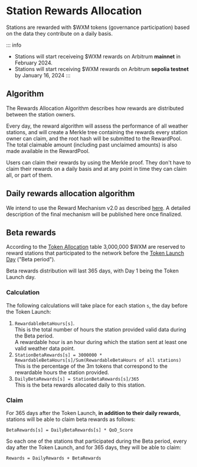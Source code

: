 # Station Rewards Allocation

Stations are rewarded with $WXM tokens (governance participation) based on the data they contribute on a daily basis.

::: info
- Stations will start receiveing $WXM rewards on Arbitrum **mainnet** in February 2024.
- Stations will start receiving $WXM rewards on Arbitrum **sepolia testnet** by January 16, 2024
:::

## Algorithm

The Rewards Allocation Algorithm describes how rewards are distributed between the station owners.

Every day, the reward algorithm will assess the performance of all weather stations, and will create a Merkle tree containing the rewards every station owner can claim, and the root hash will be submitted to the RewardPool. The total claimable amount (including past unclaimed amounts) is also made available in the RewardPool.

Users can claim their rewards by using the Merkle proof. They don't have to claim their rewards on a daily basis and at any point in time they can claim all, or part of them.

## Daily rewards allocation algorithm

We intend to use the Reward Mechanism v2.0 as described [here](https://docs.weatherxm.com/reward-mechanism#reward-mechanism-v20).
A detailed description of the final mechanism will be published here once finalized.

## Beta rewards

According to the [Token Allocation](/docs/wxm-token.html#token-allocation) table 3,000,000 $WXM are reserved to reward stations that
participated to the network before the [Token Launch Day](/docs/wxm-token.html#token-launch-day) ("Beta period").

Beta rewards distribution will last 365 days, with Day 1 being the Token Launch day.

### Calculation

The following calculations will take place for each station `s`, the day before the Token Launch:

1. `RewardableBetaHours[s]`.  
This is the total number of hours the station provided valid data during the Beta period.  
A rewardable hour is an hour during which the station sent at least one valid weather data point.
2. `StationBetaRewards[s] = 3000000 * RewardableBetaHours[s]/Sum(RewardableBetaHours of all stations)`  
This is the percentage of the 3m tokens that correspond to the rewardable hours the station provided.
3. `DailyBetaRewards[s] = StationBetaRewards[s]/365`  
This is the beta rewards allocated daily to this station.

### Claim

For 365 days after the Token Launch, **in addition to their daily rewards**, stations will be able to claim beta rewards as follows:

`BetaRewards[s] = DailyBetaRewards[s] * QoD_Score`

So each one of the stations that participated during the Beta period, every day after the Token Launch, and for 365 days, they will be able to claim:

`Rewards = DailyRewards + BetaRewards`